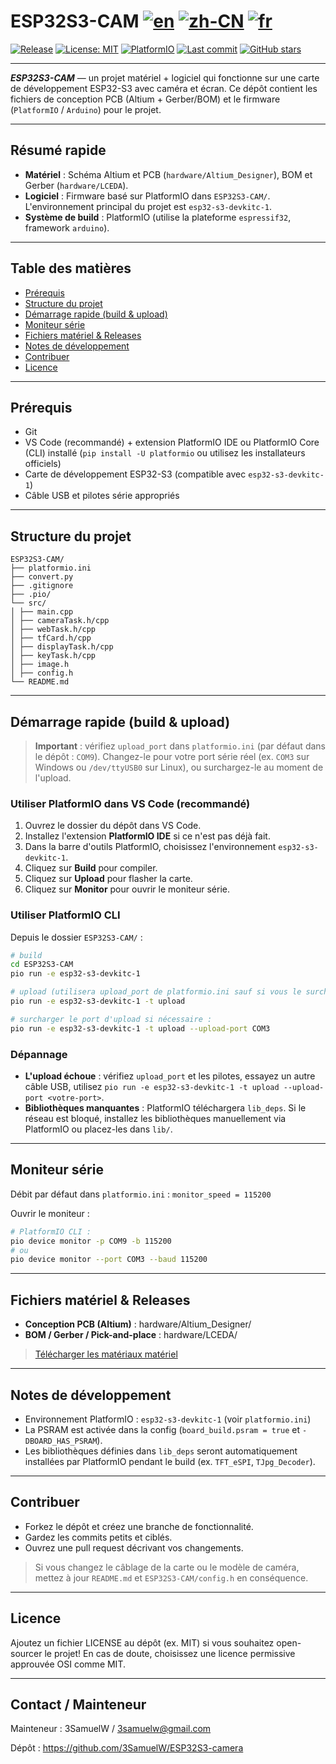 # ESP32S3-CAM  [![en](https://img.shields.io/badge/lang-en-red.svg)](README.md) [![zh-CN](https://img.shields.io/badge/lang-zh--CN-green.svg)](README.zh-CN.md) [![fr](https://img.shields.io/badge/lang-fr-yellow.svg)](README.fr.md)


[![Release](https://img.shields.io/github/v/release/3SamuelW/ESP32S3-camera?display_name=tag)](https://github.com/3SamuelW/ESP32S3-camera/releases) [![License: MIT](https://img.shields.io/badge/License-MIT-yellow.svg)](https://opensource.org/licenses/MIT) [![PlatformIO](https://img.shields.io/badge/PlatformIO-ESP32--S3-orange)](https://platformio.org/) [![Last commit](https://img.shields.io/github/last-commit/3SamuelW/ESP32S3-camera)](https://github.com/3SamuelW/ESP32S3-camera/commits/main) [![GitHub stars](https://img.shields.io/github/stars/3SamuelW/ESP32S3-camera?style=social)](https://github.com/3SamuelW/ESP32S3-camera/stargazers)

---

***ESP32S3-CAM*** — un projet matériel + logiciel qui fonctionne sur une carte de développement ESP32-S3 avec caméra et écran. Ce dépôt contient les fichiers de conception PCB (Altium + Gerber/BOM) et le firmware (`PlatformIO` / `Arduino`) pour le projet.

------

## Résumé rapide

- **Matériel** : Schéma Altium et PCB (`hardware/Altium_Designer`), BOM et Gerber (`hardware/LCEDA`).
- **Logiciel** : Firmware basé sur PlatformIO dans `ESP32S3-CAM/`. L'environnement principal du projet est `esp32-s3-devkitc-1`.
- **Système de build** : PlatformIO (utilise la plateforme `espressif32`, framework `arduino`).

------

## Table des matières

- [Prérequis](https://claude.ai/chat/28219a8d-7a73-4137-866f-85d5bd78dcbb#prérequis)
- [Structure du projet](https://claude.ai/chat/28219a8d-7a73-4137-866f-85d5bd78dcbb#structure-du-projet)
- [Démarrage rapide (build & upload)](https://claude.ai/chat/28219a8d-7a73-4137-866f-85d5bd78dcbb#démarrage-rapide-build--upload)
- [Moniteur série](https://claude.ai/chat/28219a8d-7a73-4137-866f-85d5bd78dcbb#moniteur-série)
- [Fichiers matériel & Releases](https://claude.ai/chat/28219a8d-7a73-4137-866f-85d5bd78dcbb#fichiers-matériel--releases)
- [Notes de développement](https://claude.ai/chat/28219a8d-7a73-4137-866f-85d5bd78dcbb#notes-de-développement)
- [Contribuer](https://claude.ai/chat/28219a8d-7a73-4137-866f-85d5bd78dcbb#contribuer)
- [Licence](https://claude.ai/chat/28219a8d-7a73-4137-866f-85d5bd78dcbb#licence)

------

## Prérequis

- Git
- VS Code (recommandé) + extension PlatformIO IDE ou PlatformIO Core (CLI) installé (`pip install -U platformio` ou utilisez les installateurs officiels)
- Carte de développement ESP32-S3 (compatible avec `esp32-s3-devkitc-1`)
- Câble USB et pilotes série appropriés

------

## Structure du projet

```
ESP32S3-CAM/
├── platformio.ini 
├── convert.py
├── .gitignore
├── .pio/ 
└── src/
│ ├── main.cpp
│ ├── cameraTask.h/cpp
│ ├── webTask.h/cpp
│ ├── tfCard.h/cpp
│ ├── displayTask.h/cpp
│ ├── keyTask.h/cpp
│ ├── image.h
│ ├── config.h
└── README.md
```

------

## Démarrage rapide (build & upload)

> **Important** : vérifiez `upload_port` dans `platformio.ini` (par défaut dans le dépôt : `COM9`). Changez-le pour votre port série réel (ex. `COM3` sur Windows ou `/dev/ttyUSB0` sur Linux), ou surchargez-le au moment de l'upload.

### Utiliser PlatformIO dans VS Code (recommandé)

1. Ouvrez le dossier du dépôt dans VS Code.
2. Installez l'extension **PlatformIO IDE** si ce n'est pas déjà fait.
3. Dans la barre d'outils PlatformIO, choisissez l'environnement `esp32-s3-devkitc-1`.
4. Cliquez sur **Build** pour compiler.
5. Cliquez sur **Upload** pour flasher la carte.
6. Cliquez sur **Monitor** pour ouvrir le moniteur série.

### Utiliser PlatformIO CLI

Depuis le dossier `ESP32S3-CAM/` :

```bash
# build
cd ESP32S3-CAM
pio run -e esp32-s3-devkitc-1

# upload (utilisera upload_port de platformio.ini sauf si vous le surchargez)
pio run -e esp32-s3-devkitc-1 -t upload

# surcharger le port d'upload si nécessaire :
pio run -e esp32-s3-devkitc-1 -t upload --upload-port COM3
```

### Dépannage

- **L'upload échoue** : vérifiez `upload_port` et les pilotes, essayez un autre câble USB, utilisez `pio run -e esp32-s3-devkitc-1 -t upload --upload-port <votre-port>`.
- **Bibliothèques manquantes** : PlatformIO téléchargera `lib_deps`. Si le réseau est bloqué, installez les bibliothèques manuellement via PlatformIO ou placez-les dans `lib/`.

---

## Moniteur série

Débit par défaut dans `platformio.ini` : `monitor_speed = 115200`

Ouvrir le moniteur :

```bash
# PlatformIO CLI :
pio device monitor -p COM9 -b 115200
# ou
pio device monitor --port COM3 --baud 115200
```

---

## Fichiers matériel & Releases

- **Conception PCB (Altium)** : hardware/Altium_Designer/
- **BOM / Gerber / Pick-and-place** : hardware/LCEDA/

> [Télécharger les matériaux matériel](https://github.com/3SamuelW/ESP32S3-camera/releases/download/v1.0/hardware.zip)

---

## Notes de développement

- Environnement PlatformIO : `esp32-s3-devkitc-1` (voir `platformio.ini`)
- La PSRAM est activée dans la config (`board_build.psram = true` et `-DBOARD_HAS_PSRAM`).
- Les bibliothèques définies dans `lib_deps` seront automatiquement installées par PlatformIO pendant le build (ex. `TFT_eSPI`, `TJpg_Decoder`).

---

## Contribuer

- Forkez le dépôt et créez une branche de fonctionnalité.
- Gardez les commits petits et ciblés.
- Ouvrez une pull request décrivant vos changements.

> Si vous changez le câblage de la carte ou le modèle de caméra, mettez à jour `README.md` et `ESP32S3-CAM/config.h` en conséquence.

---

## Licence

Ajoutez un fichier LICENSE au dépôt (ex. MIT) si vous souhaitez open-sourcer le projet! En cas de doute, choisissez une licence permissive approuvée OSI comme MIT.

---

## Contact / Mainteneur

Mainteneur : 3SamuelW / [3samuelw@gmail.com](mailto:3samuelw@gmail.com)

Dépôt : https://github.com/3SamuelW/ESP32S3-camera